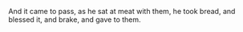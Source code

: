And it came to pass, as he sat at meat with them, he took bread, and blessed it, and brake, and gave to them.
